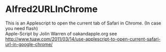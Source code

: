 Alfred2URLInChrome
==================

This is an Applescript to open the current tab of Safari in Chrome. (In case you need flash)  
Apple-Script by Jolin Warren of oakandapple.org see http://www.tuaw.com/2011/03/14/use-applescript-to-open-current-safari-url-in-google-chrome/